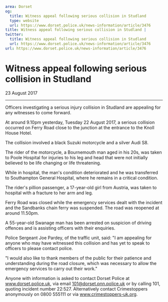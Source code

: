 ```yaml
area: Dorset
og:
  title: Witness appeal following serious collision in Studland
  type: website
  url: https://www.dorset.police.uk/news-information/article/3476
title: Witness appeal following serious collision in Studland |
twitter:
  title: Witness appeal following serious collision in Studland
  url: https://www.dorset.police.uk/news-information/article/3476
url: https://www.dorset.police.uk/news-information/article/3476
```

# Witness appeal following serious collision in Studland

23 August 2017

* * *

Officers investigating a serious injury collision in Studland are appealing for any witnesses to come forward.

At around 9.10pm yesterday, Tuesday 22 August 2017, a serious collision occurred on Ferry Road close to the junction at the entrance to the Knoll House Hotel.

The collision involved a black Suzuki motorcycle and a silver Audi S8.

The rider of the motorcycle, a Bournemouth man aged in his 20s, was taken to Poole Hospital for injuries to his leg and head that were not initially believed to be life changing or life threatening.

While in hospital, the man's condition deteriorated and he was transferred to Southampton General Hospital, where he remains in a critical condition.

The rider's pillion passenger, a 17-year-old girl from Austria, was taken to hospital with a fracture to her arm and leg.

Ferry Road was closed while the emergency services dealt with the incident and the Sandbanks chain ferry was suspended. The road was reopened at around 11.50pm.

A 55-year-old Swanage man has been arrested on suspicion of driving offences and is assisting officers with their enquiries.

Police Sergeant Joe Pardey, of the traffic unit, said: "I am appealing for anyone who may have witnessed this collision and has yet to speak to officers to please contact police.

"I would also like to thank members of the public for their patience and understanding during the road closure, which was necessary to allow the emergency services to carry out their work."

Anyone with information is asked to contact Dorset Police at www.dorset.police.uk, via email 101@dorset.pnn.police.uk or by calling 101, quoting incident number 22:527. Alternatively contact Crimestoppers anonymously on 0800 555111 or via www.crimestoppers-uk.org.
